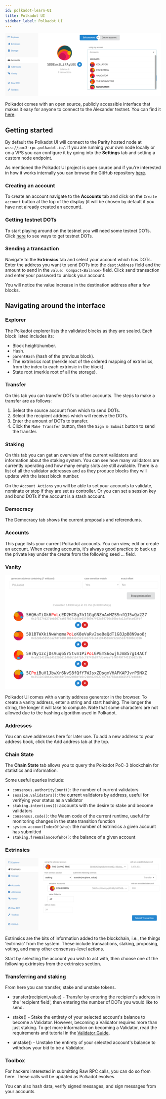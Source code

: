 ```yaml
---
id: polkadot-learn-UI
title: Polkadot UI
sidebar_label: Polkadot UI
---
```


![Polkadot UI](assets/polkadot_ui_1.png)

Polkadot comes with an open source, publicly accessible interface that makes it easy for anyone to connect to the Alexander testnet. You can find it [here](https://polkadot.js.org/apps/#/explorer).

## Getting started

By default the Polkadot UI will connect to the Parity hosted node at `wss://poc3-rpc.polkadot.io/`. If you are running your own node locally or on a VPS you can configure it by going into the **Settings** tab and setting a custom node endpoint.

As mentioned the Polkadot UI project is open source and if you're interested in how it works internally you can browse the GitHub repository [here](https://github.com/polkadot-js/apps).

### Creating an account

To create an account navigate to the **Accounts** tab and click on the `Create account` button at the top of the display (it will be chosen by default if you have not already created an account).

### Getting testnet DOTs

To start playing around on the testnet you will need some testnet DOTs. Click [here](polkadot-learn-DOT#getting-testnet-dots) to see ways to get testnet DOTs.

### Sending a transaction

Navigate to the **Extrinsics** tab and select your account which has DOTs. Enter the address you want to send DOTs into the `dest:Address` field and the amount to send in the `value: Compact<Balance>` field. Click send transaction and enter your password to unlock your account.

You will notice the value increase in the destination address after a few blocks.

## Navigating around the interface

### Explorer

The Polkadot explorer lists the validated blocks as they are sealed. Each block listed includes its:

 - Block height/number.
 - Hash.
 - `parentHash` (hash of the previous block).
 - The extrinsics root (merkle root of the ordered mapping of extrinsics, from the index to each extrinsic in the block).
 - State root (merkle root of all the storage).

### Transfer

On this tab you can transfer DOTs to other accounts. The steps to make a transfer are as follows:

1. Select the source account from which to send DOTs.
2. Select the recipient address which will receive the DOTs.
3. Enter the amount of DOTs to transfer.
4. Click the `Make Transfer` button, then the `Sign & Submit` button to send the transfer.

### Staking

On this tab you can get an overview of the current validators and information about the staking system. You can see how many validators are currently operating and how many empty slots are still available. There is a list of all the validator addresses and as they produce blocks they will update with the latest block number.

On the `Account Actions` you will be able to set your accounts to validate, nominate or stop if they are set as controller. Or you can set a session key and bond DOTs if the account is a stash account.

### Democracy

The Democracy tab shows the current proposals and referendums.

### Accounts

This page lists your current Polkadot accounts. You can view, edit or create an account. When creating accounts, it's always good practice to back up the private key under the create from the following seed ... field.

### Vanity

![Polkadot UI 3](assets/polkadot_ui_3.png)

Polkadot UI comes with a vanity address generator in the browser. To create a vanity address, enter a string and start hashing. The longer the string, the longer it will take to compute. Note that some characters are not allowed due to the hashing algorithm used in Polkadot.

### Addresses

You can save addresses here for later use. To add a new address to your address book, click the Add address tab at the top.

### Chain State

The **Chain State** tab allows you to query the Polkadot PoC-3 blockchain for statistics and information.

Some useful queries include:

 - `consensus.authorityCount()`: the number of current validators
 - `session.validators()`: the current validators by address, useful for verifying your status as a validator
 - `staking.intentions()`: accounts with the desire to stake and become validators
 - `consensus.code()`: the Wasm code of the current runtime, useful for monitoring changes in the state transition function
 - `system.accountIndexOf(who)`: the number of extrinsics a given account has submitted
 - `staking.freeBalanceOfWho()`: the balance of a given account


### Extrinsics

![Polkadot UI 2](assets/polkadot_ui_2.png)

Extrinsics are the bits of information added to the blockchain, i.e., the things 'extrinsic' from the system. These include transactions, staking, proposing, voting, and many other consensus-level actions.

Start by selecting the account you wish to act with, then choose one of the following extrinsics from the extrinsics section.

### Transferring and staking

From here you can transfer, stake and unstake tokens.

 - transfer(recipient,value) - Transfer by entering the recipient's address in the 'recipient field', then entering the number of DOTs you would like to send.

- stake() - Stake the entirety of your selected account's balance to become a Validator. However, becoming a Validator requires more than just staking. To get more information on becoming a Validator, read the requirements and tutorial in the [Validator Guide](polkadot-node-guides-how-to-validate).

 - unstake() - Unstake the entirety of your selected account's balance to withdraw your bid to be a Validator.

### Toolbox

For hackers interested in submitting Raw RPC calls, you can do so from here. These calls will be updated as Polkadot evolves.

You can also hash data, verify signed messages, and sign messages from your accounts.
